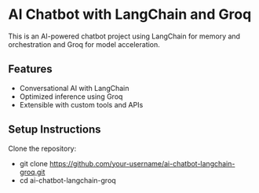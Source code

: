 # AI Chatbot with LangChain and Groq

This is an AI-powered chatbot project using LangChain for memory and orchestration and Groq for model acceleration.

## Features
- Conversational AI with LangChain
- Optimized inference using Groq
- Extensible with custom tools and APIs

## Setup Instructions

Clone the repository:
- git clone https://github.com/your-username/ai-chatbot-langchain-groq.git
- cd ai-chatbot-langchain-groq

